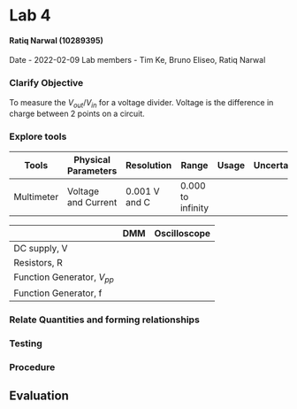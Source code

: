 # Lab 4
#### Ratiq Narwal (10289395)
Date - 2022-02-09
Lab members - Tim Ke, Bruno Eliseo, Ratiq Narwal

### Clarify Objective
To measure the ${V_{out}/V_{in}}$ for a voltage divider.
Voltage is the difference in charge between 2 points on a circuit.


### Explore tools
| Tools      | Physical Parameters | Resolution    | Range             | Usage | Uncertainty |
| ---------- | ------------------- | ------------- | ----------------- | ----- | ----------- |
| Multimeter | Voltage and Current | 0.001 V and C | 0.000 to infinity |       |             |


|                                | DMM | Oscilloscope |
| ------------------------------ | --- | ------------ |
| DC supply, V                   |     |              |
| Resistors, R                   |     |              |
| Function Generator, ${V_{pp}}$ |     |              |
| Function Generator, f          |     |              |


### Relate Quantities and forming relationships

### Testing

### Procedure

## Evaluation